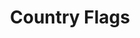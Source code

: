 ---
slug: "country-flags"
title: "Country Flags"
description: "Can you guess the correct country for each flag pictured? This game was built with React and can be installed as a progressive web app"
tags: ["PWA", "React", "All"]
image: ./images/country-flags.png
alt: "Country Flags web app"
link: "https://np-country-flags.netlify.app"
repo: "https://github.com/nikkipeel/country-flags"
featured: true
---